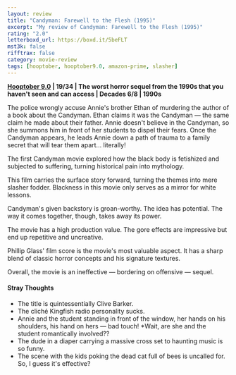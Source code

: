 ```yaml
---
layout: review
title: "Candyman: Farewell to the Flesh (1995)"
excerpt: "My review of Candyman: Farewell to the Flesh (1995)"
rating: "2.0"
letterboxd_url: https://boxd.it/5beFLT
mst3k: false
rifftrax: false
category: movie-review
tags: [hooptober, hooptober9.0, amazon-prime, slasher]
---
```


<b><a href="https://boxd.it/pOmcY/detail" target="_blank" rel="noopener">Hooptober 9.0</a> | 19/34 | The worst horror sequel from the 1990s that you haven't seen and can access | Decades 6/8 | 1990s</b>

The police wrongly accuse Annie's brother Ethan of murdering the author of a book about the Candyman. Ethan claims it was the Candyman — the same claim he made about their father. Annie doesn't believe in the Candyman, so she summons him in front of her students to dispel their fears. Once the Candyman appears, he leads Annie down a path of trauma to a family secret that will tear them apart... literally!

The first Candyman movie explored how the black body is fetishized and subjected to suffering, turning historical pain into mythology.

This film carries the surface story forward, turning the themes into mere slasher fodder. Blackness in this movie only serves as a mirror for white lessons.

Candyman's given backstory is groan-worthy. The idea has potential. The way it comes together, though, takes away its power.

The movie has a high production value. The gore effects are impressive but end up repetitive and uncreative.

Phillip Glass' film score is the movie's most valuable aspect. It has a sharp blend of classic horror concepts and his signature textures.

Overall, the movie is an ineffective — bordering on offensive — sequel.

#### Stray Thoughts

- The title is quintessentially Clive Barker.
- The cliché Kingfish radio personality sucks.
- Annie and the student standing in front of the window, her hands on his shoulders, his hand on hers — bad touch!
  \*Wait, are she and the student romantically involved??
- The dude in a diaper carrying a massive cross set to haunting music is so funny.
- The scene with the kids poking the dead cat full of bees is uncalled for. So, I guess it's effective?
